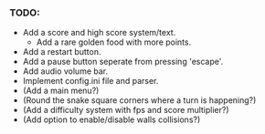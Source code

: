 ### TODO:

- Add a score and high score system/text.
    - Add a rare golden food with more points.
- Add a restart button.
- Add a pause button seperate from pressing 'escape'.
- Add audio volume bar.
- Implement config.ini file and parser.
- (Add a main menu?)
- (Round the snake square corners where a turn is happening?)
- (Add a difficulty system with fps and score multiplier?)
- (Add option to enable/disable walls collisions?)